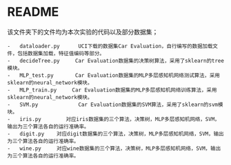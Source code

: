# README

该文件夹下的文件均为本次实验的代码以及部分数据集；

	-   dataloader.py      UCI下载的数据集Car Evaluation，自行编写的数据加载文件，包括数据集加载，特征值编码等部分。
	-   decideTree.py     Car Evaluation数据集的决策树算法，采用了sklearn的tree模块。
	-   MLP_test.py       Car Evaluation数据集的MLP多层感知机网络测试算法，采用sklearn的neural_network模块。
	-   MLP_train.py     Car Evaluation数据集的MLP多层感知机网络训练算法，采用sklearn的neural_network模块。
	-   SVM.py             Car Evaluation数据集的SVM算法，采用了sklearn的svm模块。
	-   iris.py        对应iris数据集的三个算法，决策树，MLP多层感知机网络，SVM，输出为三个算法各自的运行准确率。
	-   digit.py    对应digit数据集的三个算法，决策树，MLP多层感知机网络，SVM，输出为三个算法各自的运行准确率。
	-   wine.py     对应wine数据集的三个算法，决策树，MLP多层感知机网络，SVM，输出为三个算法各自的运行准确率。